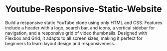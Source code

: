 # Youtube-Responsive-Static-Website
 Build a responsive static YouTube clone using only HTML and CSS. Features include a header with a logo, search bar, and icons, a vertical sidebar for navigation, and a responsive grid of video thumbnails. Designed with Flexbox and Grid, it adapts to all screen sizes, making it perfect for beginners to learn layout design and responsiveness.
